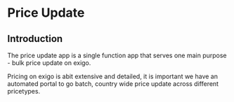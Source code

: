 # Price Update

## Introduction
The price update app is a single function app that serves one main purpose - bulk price update on exigo.

Pricing on exigo is abit extensive and detailed, it is important we have an automated portal to go batch, country wide price update across different pricetypes.